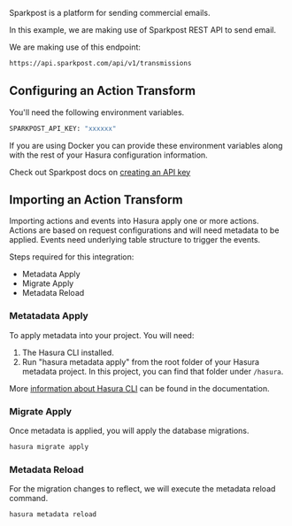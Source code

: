 Sparkpost is a platform for sending commercial emails.

In this example, we are making use of Sparkpost REST API to send email.

We are making use of this endpoint:

```bash
https://api.sparkpost.com/api/v1/transmissions
```

## Configuring an Action Transform

You'll need the following environment variables.

```bash
SPARKPOST_API_KEY: "xxxxxx"
```

If you are using Docker you can provide these environment variables along with the rest of your Hasura configuration information.

Check out Sparkpost docs on [creating an API key](https://support.sparkpost.com/docs/getting-started/create-api-keys)

## Importing an Action Transform

Importing actions and events into Hasura apply one or more actions. Actions are based on request configurations and will need metadata to be applied. Events need underlying table structure to trigger the events.

Steps required for this integration:

- Metadata Apply
- Migrate Apply
- Metadata Reload

### Metatadata Apply

To apply metadata into your project. You will need:

1. The Hasura CLI installed.
2. Run "hasura metadata apply" from the root folder of your Hasura metadata project. In this project, you can find that folder under `/hasura`.

More [information about Hasura CLI](https://hasura.io/docs/latest/graphql/core/hasura-cli/index.html) can be found in the documentation.

### Migrate Apply

Once metadata is applied, you will apply the database migrations.

```bash
hasura migrate apply
```

### Metadata Reload

For the migration changes to reflect, we will execute the metadata reload command.

```bash
hasura metadata reload
```
